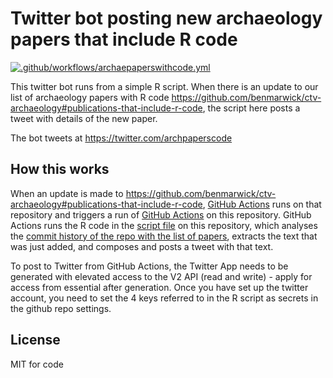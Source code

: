 # Twitter bot posting new archaeology papers that include R code

[![.github/workflows/archaepaperswithcode.yml](https://github.com/benmarwick/archaepaperswithcode/actions/workflows/archaepaperswithcode.yml/badge.svg)](https://github.com/benmarwick/archaepaperswithcode/actions/workflows/archaepaperswithcode.yml)

This twitter bot runs from a simple R script. When there is an update to our list of archaeology papers with R code https://github.com/benmarwick/ctv-archaeology#publications-that-include-r-code, the script here posts a tweet with details of the new paper. 

The bot tweets at https://twitter.com/archpaperscode

## How this works

When an update is made to https://github.com/benmarwick/ctv-archaeology#publications-that-include-r-code, [GitHub Actions](https://github.com/benmarwick/ctv-archaeology/blob/master/.github/workflows/main.yml) runs on that repository and triggers a run of [GitHub Actions](https://github.com/benmarwick/archaepaperswithcode/blob/main/.github/workflows/archaepaperswithcode.yml) on this repository. GitHub Actions runs the R code in the [script file](https://github.com/benmarwick/archaepaperswithcode/blob/main/archaepaperswithcode.R) on this repository, which analyses the [commit history of the repo with the list of papers](https://github.com/benmarwick/ctv-archaeology/commits/master), extracts the text that was just added, and composes and posts a tweet with that text.

To post to Twitter from  GitHub Actions, the Twitter App needs to be generated with elevated access to the V2 API (read and write) - apply for access from essential after generation. Once you have set up the twitter account, you need to set the 4 keys referred to in the R script as secrets in the github repo settings. 

## License

MIT for code 
